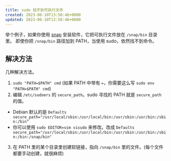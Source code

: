 ```yaml
---
title: sudo 找不到可执行文件
created: 2023-06-10T13:58:46+0800
updated: 2023-06-10T13:58:46+0800
---
```



举个例子，如果你使用 [snap](https://snapcraft.io/) 安装软件，它把可执行文件放在 `/snap/bin` 目录里。
即使你把 `/snap/bin` 路径加到 PATH，当使用 sudo，依然找不到命令。

## 解决方法

几种解决方法。

1. `sudo "PATH=$PATH" cmd` (如果 PATH 中带有 `=`，你需要这么写 `sudo env "PATH=$PATH" cmd`)
2. 编辑 `/etc/sudoers` 的 `secure_path`。sudo 寻找的 PATH 就是 `secure_path` 的值。
  - Debian 默认的是 `Defaults  secure_path="/usr/local/sbin:/usr/local/bin:/usr/sbin:/usr/bin:/sbin:/bin"`
  - 你可以使用 `sudo EDITOR=vim visudo` 来修改。改成 `Defaults secure_path="/usr/local/sbin:/usr/local/bin:/usr/sbin:/usr/bin:/sbin:/bin:/snap/bin"`
3. 在 PATH 里的某个目录里创建软链接，指向 `/snap/bin` 里的文件。(每个文件都要手动创建，就很麻烦)

